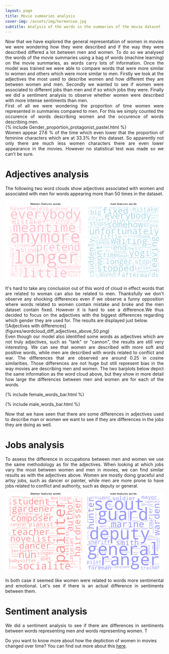 ```yaml
---
layout: page
title: Movie summaries analysis
cover-img: /assets/img/hermoniee.jpg
subtitle: Analysis of the words in the summaries of the movie dataset
---
```

<div style="text-align: justify;">
Now that we have explored the general representation of women in movies we were wondering how they were described and if the way they were described differed a lot between men and women. To do so we analysed the words of the movie summaries using a bag of words (machine learning) on the movie summaries, as words carry lots of information. Once the model was trained we were able to compare words that were more similar to women and others which were more similar to men. 
Firstly we look at the adjectives the most used to describe women and how different they are between women and men. Secondly we wanted to see if women were associated to different jobs than men and if so which jobs they were. Finally we did a sentiment analysis to observe whether women were described with more intense sentiments than men.
</div>

<div style="text-align: justify;">
First of all we were wondering the proportion of time women were represented in summaries compared to men. For this we simply counted the occurence of words describing women and the occurence of words describing men.
</div>
{% include Gender_proportion_protagonist_pastel.html %}

<div style="text-align: justify;">
Women appear 27.6 % of the time which even lower that the proportion of feminine characters which are at 33.3% for this dataset. So apparently not only there are much less women characters there are even lower appearance in the movies. However no statistical test was made so we can't be sure.
</div>

# Adjectives analysis

<div style="text-align: justify;">
The following two word clouds show adjectives associated with women and associated with men for words appearing more than 50 times in the dataset.
</div>

![Adjectives without differences](figures/wordcloud_same_adjectives_above_50.png)

<div style="text-align: justify;">
It's hard to take any conclusion out of this word of cloud in effect words that are related to woman can also be related to men. Thanksfully we don't observe any shocking differences even if we observe a funny opposition where words related to women contain mistake and broke and the men dataset contain fixed. However it is hard to see a difference.We thus decided to focus on the adjectives with the biggest differences regarding which gender they are used for. The results are displayed just below.
</div>
![Adjectives with differences](figures/wordcloud_diff_adjectives_above_50.png)

<div style="text-align: justify;">
Even though our model also identified some words as adjectives which are not truly adjectives, such as "tank" or "cannon", the results are still very interesting. We can see that women are described with more soft and positive words, while men are described with words related to conflict and war. The differences that are observed are around  0.25 in cosine similarities. Those differences are not huge but still represent bias in the way movies are describing men and women.
The two barplots below depict the same information as the word cloud above, but they show in more detail how large the differences between men and women are for each of the words.
</div>

{% include female_words_bar.html %}

{% include male_words_bar.html %}

<div style="text-align: justify;">
Now that we have seen that there are some differences in adjectives used to describe man or women we want to see if they are differences in the jobs they are doing as well. 
</div>

# Jobs analysis
<div style="text-align: justify;">
To assess the difference in occupations between men and women we use the same methodology as for the adjectives. When looking at which jobs vary the most between women and men in movies, we can find similar results as with the adjectives above. Women are mostly doing graceful and artsy jobs, such as  dancer or painter, while men are more prone to have jobs related to conflict and authority, such as deputy or general. 
</div>


![Occupation that are most different between men and women](figures/wordcloud_occupations.png)

<div style="text-align: justify;">
In both case it seemed like women were related to words more sentimental and emotional. Let's see if there is an actual difference in sentiments between them.
</div>

# Sentiment analysis
<div style="text-align: justify;">
We did a sentiment analysis to see if there are differences in sentiments between words representing men and words representing women. T
</div>


Do you want to know more about how the deptiction of women in movies changed over time? You can find out more about this [here](/Women_and_movies/time/).

